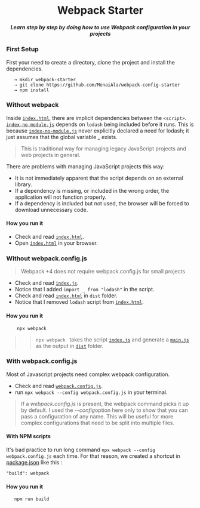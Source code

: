 <h1 align="center">Webpack Starter</h1>
<h5 align="center">Learn step by step by doing how to use Webpack configuration in your projects</h5>

### First Setup

First your need to create a directory, clone the project and install the dependencies.
```
   → mkdir webpack-starter
   → git clone https://github.com/MenaiAla/webpack-config-starter
   → npm install
```
### Without webpack

Inside [`index.html`](index.html), there are implicit dependencies between the `<script>`.  [`index-no-module.js`](index-no-module.js)  depends on `lodash` being 
included before it runs. This is because  [`index-no-module.js`](index-no-module.js)  never explicitly declared a need for lodash; it just assumes that the global variable _ exists.
>This is traditional way for managing legacy JavaScript projects and web projects in general.

There are problems with managing JavaScript projects this way:

* It is not immediately apparent that the script depends on an external library.
* If a dependency is missing, or included in the wrong order, the application will not function properly.
* If a dependency is included but not used, the browser will be forced to download unnecessary code.

#### How you run it 


* Check and read [`index.html`](index.html).
* Open [`index.html`](index.html) in your browser.

### Without webpack.config.js
>Webpack +4 does not require webpack.config.js for small projects

* Check and read [`index.js`](index.js).
* Notice that I added `import _ from "lodash"` in the script.
* Check and read [`index.html`](dist/index.html) in `dist` folder.
* Notice that I removed `lodash` script from [`index.html`](index.html).

#### How you run it 
``` 
    npx webpack
```
>> ```npx webpack ``` takes the script [`index.js`](index.js) and generate a [`main.js`](dist/main.js) as the output in [`dist`](dist) folder.

### With webpack.config.js

Most of Javascript projects need complex webpack configuration.

* Check and read [`webpack.config.js`](webpack.config.js).
* run ```npx webpack --config webpack.config.js``` in your terminal.
>If a <i>webpack.config.js</i> is present, the webpack command picks it up by default. I used the <i>--config</i>option here only to show that you can pass a configuration of any name. This will be useful for more complex configurations that need to be split into multiple files.

#### With NPM scripts

It's bad practice to run long command ```npx webpack --config webpack.config.js``` each time. For that reason, we created a shortcut in [package.json](package.json) like this :

 ```"build": webpack```

 #### How you run it 

 ``` 
    npm run build
```